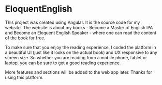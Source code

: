 # EloquentEnglish

This project was created using Angular. It is the source code for my website. The website is about my books - Become a Master of English IPA and Become an Eloquent English Speaker - where one can read the content of the book for free.

To make sure that you enjoy the reading experience, I coded the platform in a beautiful UI (just like it looks on the actual book) and UX responsive to any screen size. So whether you are reading from a mobile phone, tablet or laptop, you can be sure to get a good reading experience.

More features and sections will be added to the web app later. Thanks for using this platform.
